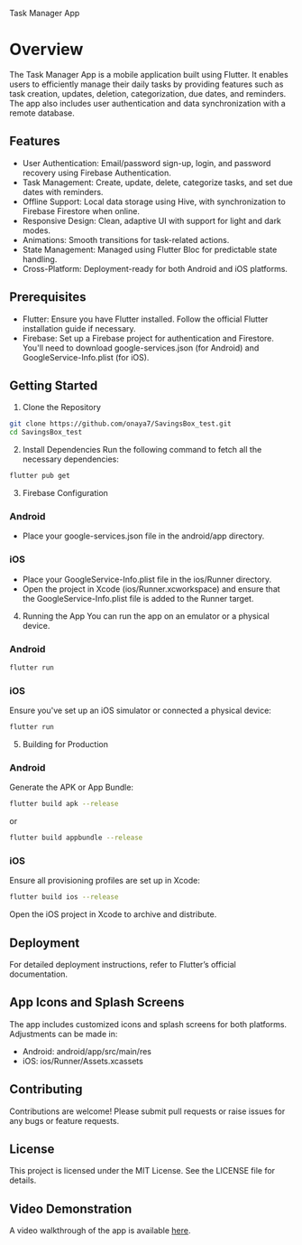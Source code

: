Task Manager App
# Overview
The Task Manager App is a mobile application built using Flutter. It enables users to efficiently manage their daily tasks by providing features such as task creation, updates, deletion, categorization, due dates, and reminders. The app also includes user authentication and data synchronization with a remote database.

## Features
- User Authentication: Email/password sign-up, login, and password recovery using Firebase Authentication.
- Task Management: Create, update, delete, categorize tasks, and set due dates with reminders.
- Offline Support: Local data storage using Hive, with synchronization to Firebase Firestore when online.
- Responsive Design: Clean, adaptive UI with support for light and dark modes.
- Animations: Smooth transitions for task-related actions.
- State Management: Managed using Flutter Bloc for predictable state handling.
- Cross-Platform: Deployment-ready for both Android and iOS platforms.

## Prerequisites
- Flutter: Ensure you have Flutter installed. Follow the official Flutter installation guide if necessary.
- Firebase: Set up a Firebase project for authentication and Firestore. You'll need to download google-services.json (for Android) and GoogleService-Info.plist (for iOS).

## Getting Started
1. Clone the Repository
```bash
git clone https://github.com/onaya7/SavingsBox_test.git
cd SavingsBox_test
```

2. Install Dependencies
Run the following command to fetch all the necessary dependencies:
```bash
flutter pub get
```

3. Firebase Configuration
### Android
- Place your google-services.json file in the android/app directory.

### iOS
- Place your GoogleService-Info.plist file in the ios/Runner directory.
- Open the project in Xcode (ios/Runner.xcworkspace) and ensure that the GoogleService-Info.plist file is added to the Runner target.

4. Running the App
You can run the app on an emulator or a physical device.

### Android
```bash
flutter run
```

### iOS
Ensure you've set up an iOS simulator or connected a physical device:
```bash
flutter run
```

5. Building for Production
### Android
Generate the APK or App Bundle:
```bash
flutter build apk --release
```
or
```bash
flutter build appbundle --release
```

### iOS
Ensure all provisioning profiles are set up in Xcode:
```bash
flutter build ios --release
```
Open the iOS project in Xcode to archive and distribute.

## Deployment
For detailed deployment instructions, refer to Flutter’s official documentation.

## App Icons and Splash Screens
The app includes customized icons and splash screens for both platforms. Adjustments can be made in:
- Android: android/app/src/main/res
- iOS: ios/Runner/Assets.xcassets

## Contributing
Contributions are welcome! Please submit pull requests or raise issues for any bugs or feature requests.

## License
This project is licensed under the MIT License. See the LICENSE file for details.

## Video Demonstration
A video walkthrough of the app is available [here](link-to-video).